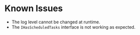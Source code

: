 # Known Issues

- The log level cannot be changed at runtime.
- The `IHasScheduledTasks` interface is not working as expected.
